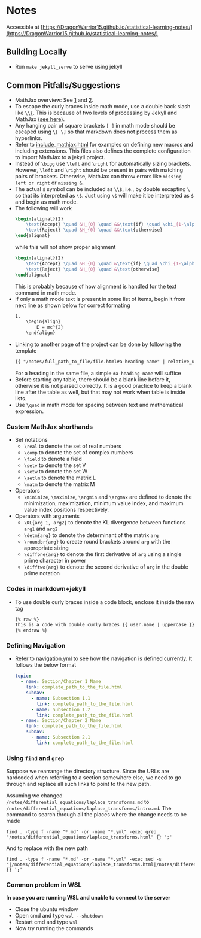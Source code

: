 # Notes
Accessible at [https://DragonWarrior15.github.io/statistical-learning-notes/](https://DragonWarrior15.github.io/statistical-learning-notes/)

## Building Locally
* Run `make jekyll_serve` to serve using jekyll

## Common Pitfalls/Suggestions
* MathJax overview: See [1](https://memory.psych.mun.ca/tech/js/mathjax.shtml) and [2](https://www.onemathematicalcat.org/MathJaxDocumentation/TeXSyntax.htm).
* To escape the curly braces inside math mode, use a double back slash like `\\{`. This is because of two levels of processing by Jekyll and MathJax ([see here](https://stackoverflow.com/questions/41312777/mathjax-curly-brackets-dont-show-up-using-jekyll)).
* Any hanging pair of square brackets `[ ]` in math mode should be escaped using `\[ \]` so that markdown does not process them as hyperlinks.
* Refer to [include_mathjax.html](/_includes/include_mathjax.html) for examples on defining new macros and including extensions. This files also defines the complete configuration to import MathJax to a jekyll project.
* Instead of `\bigg` use `\left` and `\right` for automatically sizing brackets. However, `\left` and `\right` should be present in pairs with matching pairs of brackets. Otherwise, MathJax can throw errors like `missing left or right` or `missing &`.
* The actual `$` symbol can be included as `\\$`, i.e., by double escapting `\` so that its interpreted as `\$`. Just using `\$` will make it be interpreted as `$` and begin as math mode.
* The following will work
    ```tex
    \begin{alignat}{2}
        \text{Accept} \quad &H_{0} \quad &&\text{if} \quad \chi_{1-\alpha/2, n-1}^{2} \leq TS \leq \chi_{\alpha/2, n-1}^{2}\newline
        \text{Reject} \quad &H_{0} \quad &&\text{otherwise}
    \end{alignat}
    ```
    while this will not show proper alignment
    ```tex
    \begin{alignat}{2}
        \text{Accept} \quad &H_{0} \quad &\text{if} \quad \chi_{1-\alpha/2, n-1}^{2} \leq TS \leq \chi_{\alpha/2, n-1}^{2}\newline
        \text{Reject} \quad &H_{0} \quad &\text{otherwise}
    \end{alignat}
    ```
    This is probably because of how alignment is handled for the text command in math mode.
* If only a math mode text is present in some list of items, begin it from next line as shown below for correct formating
    ```md
    1.
        \begin{align}
            E = mc^{2}
        \end{align}
    ```
* Linking to another page of the project can be done by following the template
    ```md
    {{ "/notes/full_path_to_file/file.html#a-heading-name" | relative_url }}
    ```
    For a heading in the same file, a simple `#a-heading-name` will suffice
* Before starting any table, there should be a blank line before it, otherwise it is not parsed correctly. It is a good practice to keep a blank line after the table as well, but that may not work when table is inside lists.
* Use `\quad` in math mode for spacing between text and mathematical expression.

### Custom MathJax shorthands
* Set notations
    * `\real` to denote the set of real numbers
    * `\comp` to denote the set of complex numbers
    * `\field` to denote a field
    * `\setv` to denote the set V
    * `\setw` to denote the set W
    * `\setlm` to denote the matrix L
    * `\matm` to denote the matrix M
* Operators
    * `\minimize`, `\maximize`, `\argmin` and `\argmax` are defined to denote the minimization, maximization, minimum value index, and maximum value index positions respectively.
* Operators with arguments
    * `\KL{arg 1, arg2}` to denote the KL divergence between functions `arg1` and `arg2`
    * `\detm{arg}` to denote the determinant of the matrix `arg`
    * `\roundbr{arg}` to create round brackets around `arg` with the appropriate sizing
    * `\diffone{arg}` to denote the first derivative of `arg` using a single prime character in power
    * `\difftwo{arg}` to denote the second derivative of `arg` in the double prime notation

### Codes in markdown+jekyll
* To use double curly braces inside a code block, enclose it inside the raw tag
    ```html
    {% raw %}
    This is a code with double curly braces {{ user.name | uppercase }}
    {% endraw %}
    ```

### Defining Navigation
* Refer to [navigation.yml](_data/navigation.yml) to see how the navigation is defined currently. It follows the below format
    ```yaml
    topic:
      - name: Section/Chapter 1 Name
        link: complete_path_to_the_file.html
        subnav:
          - name: Subsection 1.1
            link: complete_path_to_the_file.html
          - name: Subsection 1.2
            link: complete_path_to_the_file.html
      - name: Section/Chapter 2 Name
        link: complete_path_to_the_file.html
        subnav:
          - name: Subsection 2.1
            link: complete_path_to_the_file.html
    ```

### Using `find` and `grep`
Suppose we rearrange the directory structure. Since the URLs are hardcoded when referring to a section somewhere else, we need to go through and replace all such links to point to the new path.

Assuming we changed `/notes/differential_equations/laplace_transforms.md` to `/notes/differential_equations/laplace_transforms/intro.md`. The command to search through all the places where the change needs to be made

```shell
find . -type f -name "*.md" -or -name "*.yml" -exec grep "/notes/differential_equations/laplace_transforms.html" {} ';'
```

And to replace with the new path
```shell
find . -type f -name "*.md" -or -name "*.yml" -exec sed -s "|/notes/differential_equations/laplace_transforms.html|/notes/differential_equations/laplace_transforms/intro.md|" {} ';'
```

### Common problem in WSL
**In case you are running WSL and unable to connect to the server**
* Close the ubuntu window
* Open cmd and type `wsl --shutdown`
* Restart cmd and type `wsl`
* Now try running the commands

